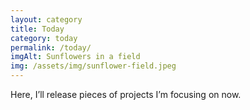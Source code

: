 ```yaml
---
layout: category
title: Today
category: today
permalink: /today/
imgAlt: Sunflowers in a field
img: /assets/img/sunflower-field.jpeg
---
```


Here, I’ll release pieces of projects I’m focusing on now.
